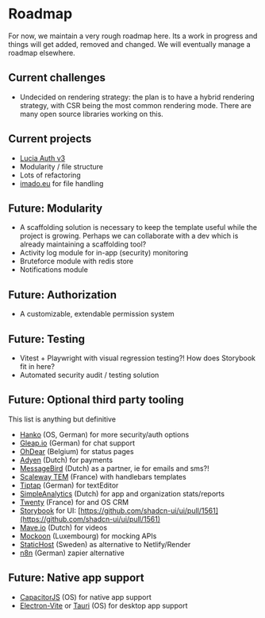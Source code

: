 # Roadmap
For now, we maintain a very rough roadmap here. Its a work in progress and things will get added, removed and changed. We will eventually manage a roadmap elsewhere.

## Current challenges
* Undecided on rendering strategy: the plan is to have a hybrid rendering strategy, with CSR being the most common rendering mode. There are many open source libraries working on this.

## Current projects
* [Lucia Auth v3](https://v3.lucia-auth.com/)
* Modularity / file structure
* Lots of refactoring
* [imado.eu](imado.eu) for file handling

## Future: Modularity
* A scaffolding solution is necessary to keep the template useful while the project is growing. Perhaps we can collaborate with a dev which is already maintaining a scaffolding tool?
* Activity log module for in-app (security) monitoring
* Bruteforce module with redis store
* Notifications module

## Future: Authorization
* A customizable, extendable permission system

## Future: Testing
* Vitest + Playwright with visual regression testing?! How does Storybook fit in here?
* Automated security audit / testing solution

## Future: Optional third party tooling
This list is anything but definitive
* [Hanko](https://www.hanko.io/) (OS, German) for more security/auth options
* [Gleap.io](https://www.gleap.io/) (German) for chat support
* [OhDear](https://ohdear.app/) (Belgium) for status pages
* [Adyen](https://docs.adyen.com/online-payments/build-your-integration/) (Dutch) for payments
* [MessageBird](https://messagebird.com/) (Dutch) as a partner, ie for emails and sms?!
* [Scaleway TEM](https://www.scaleway.com/en/transactional-email-tem/) (France) with handlebars templates
* [Tiptap](https://tiptap.dev/) (German) for textEditor
* [SimpleAnalytics](https://www.simpleanalytics.com/) (Dutch) for app and organization stats/reports
* [Twenty](https://twenty.com/) (France) for and OS CRM
* [Storybook](https://storybook.js.org/) for UI: [https://github.com/shadcn-ui/ui/pull/1561](https://github.com/shadcn-ui/ui/pull/1561)
* [Mave.io](https://www.mave.io/) (Dutch) for videos
* [Mockoon](https://mockoon.com/) (Luxembourg) for mocking APIs
* [StaticHost](https://www.statichost.eu/) (Sweden) as alternative to Netlify/Render
* [n8n](https://github.com/n8n-io/n8n) (German) zapier alternative

## Future: Native app support
* [CapacitorJS](https://github.com/ionic-team/capacitor) (OS) for native app support
* [Electron-Vite](https://github.com/electron-vite/electron-vite-react) or [Tauri](https://github.com/tauri-apps/tauri) (OS) for desktop app support
